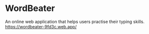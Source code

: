 # WordBeater
An online web application that helps users practise their typing skills.
https://wordbeater-9fd3c.web.app/

